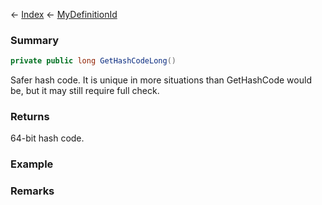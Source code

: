 ← [Index](Api-Index) ← [MyDefinitionId](VRage.Game.MyDefinitionId)

### Summary

```csharp
private public long GetHashCodeLong()
```

Safer hash code. It is unique in more situations than GetHashCode would be, but it may still require full check.

### Returns

64-bit hash code.

### Example

### Remarks

